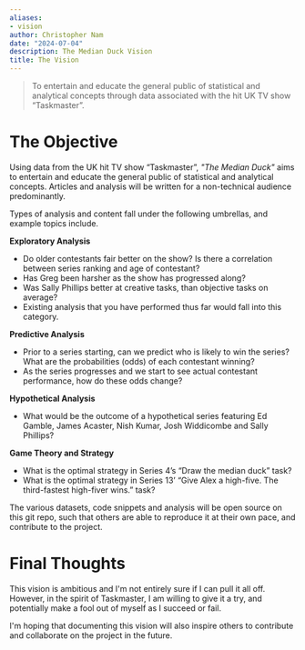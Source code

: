 ```yaml
---
aliases:
- vision
author: Christopher Nam
date: "2024-07-04"
description: The Median Duck Vision
title: The Vision
---
```


> To entertain and educate the general public of statistical and analytical concepts through data associated with the hit UK TV show “Taskmaster”.


# The Objective
Using data from the UK hit TV show “Taskmaster”, _"The Median Duck"_ aims to entertain and educate the general public of statistical and analytical concepts. Articles and analysis will be written for a non-technical audience predominantly.

Types of analysis and content fall under the following umbrellas, and example topics include. 

**Exploratory Analysis**
- Do older contestants fair better on the show? Is there a correlation between series ranking and age of contestant?
- Has Greg been harsher as the show has progressed along?
- Was Sally Phillips better at creative tasks, than objective tasks on average?
- Existing analysis that you have performed thus far would fall into this category.

**Predictive Analysis**
- Prior to a series starting, can we predict who is likely to win the series? What are the probabilities (odds) of each contestant winning?
- As the series progresses and we start to see actual contestant performance, how do these odds change?

**Hypothetical Analysis**
- What would be the outcome of a hypothetical series featuring Ed Gamble, James Acaster, Nish Kumar, Josh Widdicombe and Sally Phillips?

**Game Theory and Strategy**
- What is the optimal strategy in Series 4’s “Draw the median duck” task?
- What is the optimal strategy in Series 13’ “Give Alex a high-five. The third-fastest high-fiver wins.” task?

The various datasets, code snippets and analysis will be open source on this git repo, such that others are able to reproduce it at their own pace, and contribute to the project. 


# Final Thoughts
This vision is ambitious and I'm not entirely sure if I can pull it all off. However, in the spirit of Taskmaster, I am willing to give it a try, and potentially make a fool out of myself as I succeed or fail.

I'm hoping that documenting this vision will also inspire others to contribute and collaborate on the project in the future.